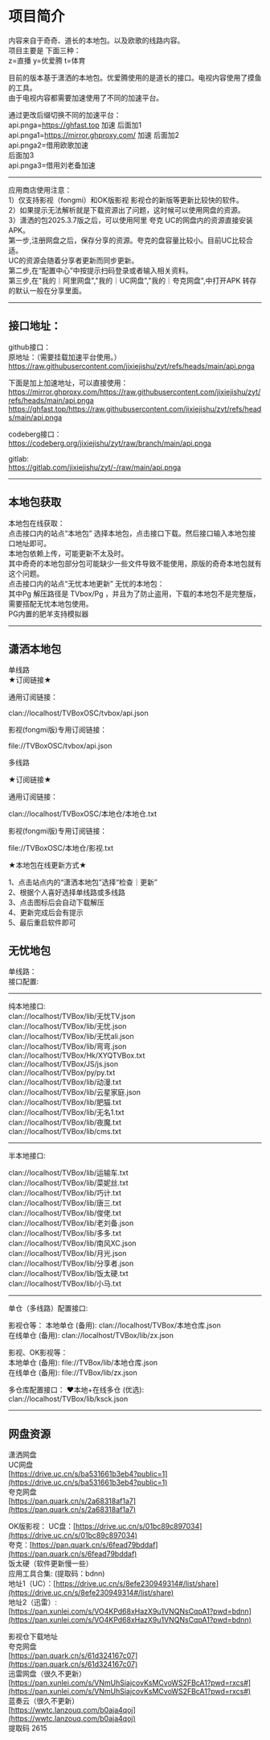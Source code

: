 # 项目简介  
内容来自于奇奇、道长的本地包。以及欧歌的线路内容。  
项目主要是 下面三种：  
z=直播  y=优爱腾 t=体育   

目前的版本基于潇洒的本地包。优爱腾使用的是道长的接口。电视内容使用了摸鱼的工具。  
由于电视内容都需要加速使用了不同的加速平台。 

通过更改后缀切换不同的加速平台：  
api.pnga=https://ghfast.top   加速
后面加1    
api.pnga1=https://mirror.ghproxy.com/  加速
后面加2    
api.pnga2=借用欧歌加速   
后面加3      
api.pnga3=借用刘老备加速   


************************************************************************    
应用商店使用注意：  
1）仅支持影视（fongmi）和OK版影视 影视仓的新版等更新比较快的软件。  
2）如果提示无法解析就是下载资源出了问题，这时候可以使用网盘的资源。  
3）潇洒的包2025.3.7版之后，可以使用阿里 夸克 UC的网盘内的资源直接安装APK。  
第一步,注册网盘之后，保存分享的资源。夸克的盘容量比较小。目前UC比较合适。  
UC的资源会随着分享者更新而同步更新。  
第二步,在“配置中心”中按提示扫码登录或者输入相关资料。  
第三步,在"我的｜阿里网盘","我的｜UC网盘","我的｜夸克网盘",中打开APK 转存的默认一般在分享里面。  



************************************************************************    
## 接口地址：
github接口：    
原地址：（需要挂载加速平台使用。）   
https://raw.githubusercontent.com/jixiejishu/zyt/refs/heads/main/api.pnga   


下面是加上加速地址，可以直接使用：   
https://mirror.ghproxy.com/https://raw.githubusercontent.com/jixiejishu/zyt/refs/heads/main/api.pnga    
https://ghfast.top/https://raw.githubusercontent.com/jixiejishu/zyt/refs/heads/main/api.pnga      

codeberg接口：  
https://codeberg.org/jixiejishu/zyt/raw/branch/main/api.pnga    

gitlab:   
https://gitlab.com/jixiejishu/zyt/-/raw/main/api.pnga   


************************************************************************    
## 本地包获取        
本地包在线获取：    
点击接口内的站点“本地包”  选择本地包，点击接口下载。然后接口输入本地包接口地址即可。  
本地包依赖上传，可能更新不太及时。  
其中奇奇的本地包部分包可能缺少一些文件导致不能使用，原版的奇奇本地包就有这个问题。    
点击接口内的站点“无忧本地更新”  无忧的本地包：  
其中Pg 解压路径是 TVbox/Pg ，并且为了防止盗用，下载的本地包不是完整版，需要搭配无忧本地包使用。  
PG内置的肥羊支持模拟器  



************************************************************************  
## 潇洒本地包    
单线路   
★订阅链接★   

通用订阅链接：  

clan://localhost/TVBoxOSC/tvbox/api.json   

影视(fongmi版)专用订阅链接：   

file://TVBoxOSC/tvbox/api.json   

多线路    

★订阅链接★   

通用订阅链接：   

clan://localhost/TVBoxOSC/本地仓/本地仓.txt   

影视(fongmi版)专用订阅链接：   

file://TVBoxOSC/本地仓/影视.txt   

★本地包在线更新方式★    

1、点击站点内的“潇洒本地包”选择“检查｜更新”  
2、根据个人喜好选择单线路或多线路   
3、点击图标后会自动下载解压   
4、更新完成后会有提示   
5、最后重启软件即可  



## 无忧地包    

单线路：  
接口配置:   
************************************************************************  
纯本地接口:  
clan://localhost/TVBox/lib/无忧TV.json  
clan://localhost/TVBox/lib/无忧.json  
clan://localhost/TVBox/lib/无忧ali.json  
clan://localhost/TVBox/lib/弯弯.json  
clan://localhost/TVBox/Hk/XYQTVBox.txt  
clan://localhost/TVBox/JS/js.json  
clan://localhost/TVBox/py/py.txt  
clan://localhost/TVBox/lib/动漫.txt  
clan://localhost/TVBox/lib/云星家庭.json  
clan://localhost/TVBox/lib/肥猫.txt  
clan://localhost/TVBox/lib/无名1.txt  
clan://localhost/TVBox/lib/夜魔.txt  
clan://localhost/TVBox/lib/cms.txt  

***************************************************************************  
半本地接口:   

clan://localhost/TVBox/lib/运输车.txt  
clan://localhost/TVBox/lib/菜妮丝.txt  
clan://localhost/TVBox/lib/巧计.txt  
clan://localhost/TVBox/lib/唐三.txt  
clan://localhost/TVBox/lib/俊佬.txt  
clan://localhost/TVBox/lib/老刘备.json  
clan://localhost/TVBox/lib/多多.txt  
clan://localhost/TVBox/lib/南风XC.json  
clan://localhost/TVBox/lib/月光.json  
clan://localhost/TVBox/lib/分享者.json  
clan://localhost/TVBox/lib/饭太硬.txt  
clan://localhost/TVBox/lib/小马.txt  



*****************************************************************************  

单仓（多线路）配置接口:   

影视仓等：
 本地单仓 (备用): clan://localhost/TVBox/本地仓库.json   
 在线单仓 (备用):  clan://localhost/TVBox/lib/zx.json   

影视、OK影视等：  
 本地单仓 (备用):  file://TVBox/lib/本地仓库.json    
 在线单仓 (备用):  file://TVBox/lib/zx.json   

多仓库配置接口：
❤️本地+在线多仓 (优选):  clan://localhost/TVBox/lib/ksck.json   


*****************************************************************************   
##  网盘资源  
潇洒网盘    
UC网盘    
[https://drive.uc.cn/s/ba531661b3eb4?public=1](https://drive.uc.cn/s/ba531661b3eb4?public=1)    
夸克网盘    
[https://pan.quark.cn/s/2a68318af1a7](https://pan.quark.cn/s/2a68318af1a7)    

OK版影视：
UC盘：[https://drive.uc.cn/s/01bc89c897034](https://drive.uc.cn/s/01bc89c897034)    
夸克：[https://pan.quark.cn/s/6fead79bddaf](https://pan.quark.cn/s/6fead79bddaf)   
饭太硬（软件更新慢一些）   
应用工具合集: (提取码：bdnn)      
地址1（UC）：[https://drive.uc.cn/s/8efe230949314#/list/share](https://drive.uc.cn/s/8efe230949314#/list/share)    
地址2（迅雷）:[https://pan.xunlei.com/s/VO4KPd68xHazX9u1VNQNsCqpA1?pwd=bdnn](https://pan.xunlei.com/s/VO4KPd68xHazX9u1VNQNsCqpA1?pwd=bdnn)   



影视仓下载地址     
夸克网盘    
[https://pan.quark.cn/s/61d324167c07](https://pan.quark.cn/s/61d324167c07)    
迅雷网盘（很久不更新）    
[https://pan.xunlei.com/s/VNmUhSiajcovKsMCvoWS2FBcA1?pwd=rxcs#](https://pan.xunlei.com/s/VNmUhSiajcovKsMCvoWS2FBcA1?pwd=rxcs#)    
蓝奏云（很久不更新）   
[https://wwtc.lanzouq.com/b0aja4qoj](https://wwtc.lanzouq.com/b0aja4qoj)    
提取码 2615    
